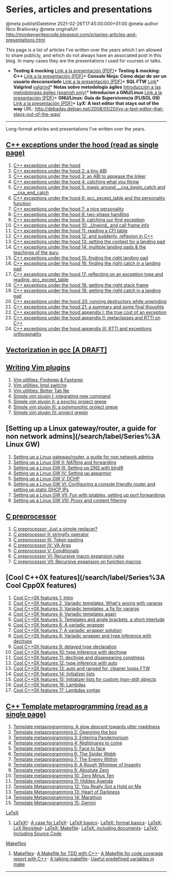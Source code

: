 # Series, articles and presentations

@meta publishDatetime 2021-02-26T17:45:00.000+01:00
@meta author Nico Brailovsky
@meta originalUrl http://monkeywritescode.blogspot.com/p/series-articles-and-presentations.html

This page is a list of articles I’ve written over the years which I am allowed to share publicly, and which do not always have an associated post in this blog. In many cases they are the presentations I used for courses or talks.

* **Testing & mocking**
[Link a la presentación (PDF)](https://raw.githubusercontent.com/nicolasbrailo/powerpoint_monkey/master/testing/testing_mocking.pdf)* **Testing & mocking: C++**
[Link a la presentación (PDF)](https://raw.githubusercontent.com/nicolasbrailo/powerpoint_monkey/master/cpp_testing/cpp_testing_mocking.pdf)* **Console Ninja: Cómo dejar de ser un usuario desconsolado**
[Link a la presentación (PDF)](https://raw.githubusercontent.com/nicolasbrailo/powerpoint_monkey/master/bash_console_ninja/console_ninja.pdf)* **SQL FTW**
[Link](https://raw.githubusercontent.com/nicolasbrailo/powerpoint_monkey/master/sql_intro/sql_ftw.pdf)* **Valgrind**
[valgrind](https://raw.githubusercontent.com/nicolasbrailo/powerpoint_monkey/master/valgrind/valgrind.pdf)* **Notas sobre metodologís ágiles**
[Introducción a las metodologías ágiles (spanish only)](https://raw.githubusercontent.com/nicolasbrailo/powerpoint_monkey/master/agile_methodologies_intro/metodologias_agiles.pdf)* **Introducion a GNU/Linux**
[Link a la presentación (PDF)](https://raw.githubusercontent.com/nicolasbrailo/powerpoint_monkey/master/no_source/linux_survival_guide.pdf)* **GNU/Linux: Guía de Supervivencia (FLISOL 09)**
[Link a la presentación (PDF)](https://raw.githubusercontent.com/nicolasbrailo/powerpoint_monkey/master/no_source/linux_survival_guide.pdf)* **LyX: A text editor that stays out of the way**
URL: <http://debaday.debian.net/2008/01/20/lyx-a-text-editor-that-stays-out-of-the-way/>

---

Long-format articles and presentations I've written over the years.

[C++ exceptions under the hood (read as single page)](/blog_md/youfoundadeadlink.md)
--------------------------------------------------------------------------------------

1. [C++ exceptions under the hood](/blog_md/2013/0226_Cexceptionsunderthehood4catchingwhatyouthrow.md)
2. [C++ exceptions under the hood 2: a tiny ABI](/blog_md/2013/0212_CexceptionsunderthehoodIIatinyABI.md)
3. [C++ exceptions under the hood 3: an ABI to appease the linker](/blog_md/2013/0219_Cexceptionsunderthehood3anABItoappeasethelinker.md)
4. [C++ exceptions under the hood 4: catching what you throw](/blog_md/2013/0226_Cexceptionsunderthehood4catchingwhatyouthrow.md)
5. [C++ exceptions under the hood 5: magic around \_\_cxa\_begin\_catch and \_\_cxa\_end\_catch](/blog_md/2013/0305_Cexceptionsunderthehood5magicaround__cxa_begin_catchand__cxa_end_catch.md)
6. [C++ exceptions under the hood 6: gcc\_except\_table and the personality function](/blog_md/2013/0319_Cexceptionsunderthehood7anicepersonality.md)
7. [C++ exceptions under the hood 7: a nice personality](/blog_md/2013/0319_Cexceptionsunderthehood7anicepersonality.md)
8. [C++ exceptions under the hood 8: two-phase handling](/blog_md/2013/0326_Cexceptionsunderthehood8twophasehandling.md)
9. [C++ exceptions under the hood 9: catching our first exception](/blog_md/2013/0402_Cexceptionsunderthehood9catchingourfirstexception.md)
10. [C++ exceptions under the hood 10: \_Unwind\_ and call frame info](/blog_md/2013/0409_Cexceptionsunderthehood10_Unwind_andcallframeinfo.md)
11. [C++ exceptions under the hood 11: reading a CFI table](/blog_md/2013/0411_Cexceptionsunderthehood11readingaCFItable.md)
12. [C++ exceptions under the hood 12: and suddenly, reflexion in C++](/blog_md/2013/0416_Cexceptionsunderthehood12andsuddenlyreflexioninC.md)
13. [C++ exceptions under the hood 13: setting the context for a landing pad](/blog_md/2013/0425_Cexceptionsunderthehood13settingthecontextforalandingpad.md)
14. [C++ exceptions under the hood 14: multiple landing pads & the teachings of the guru](/blog_md/2013/0423_Cexceptionsunderthehood14multiplelandingpadsamptheteachingsoftheguru.md)
15. [C++ exceptions under the hood 15: finding the right landing pad](/blog_md/2013/0502_Cexceptionsunderthehood15findingtherightlandingpad.md)
16. [C++ exceptions under the hood 16: finding the right catch in a landing pad](/blog_md/2013/0502_Cexceptionsunderthehood15findingtherightlandingpad.md)
17. [C++ exceptions under the hood 17: reflecting on an exception type and reading .gcc\_except\_table](/blog_md/2013/0514_Cexceptionsunderthehood17reflectingonanexceptiontypeandreading.gcc_except_table.md)
18. [C++ exceptions under the hood 18: getting the right stack frame](/blog_md/2013/0516_Cexceptionsunderthehood18gettingtherightstackframe.md)
19. [C++ exceptions under the hood 19: getting the right catch in a landing pad](/blog_md/2013/0516_Cexceptionsunderthehood18gettingtherightstackframe.md)
20. [C++ exceptions under the hood 20: running destructors while unwinding](/blog_md/2013/0528_Cexceptionsunderthehood20runningdestructorswhileunwinding.md)
21. [C++ exceptions under the hood 21: a summary and some final thoughts](/blog_md/2013/0604_Cexceptionsunderthehood21asummaryandsomefinalthoughts.md)
22. [C++ exceptions under the hood appendix I: the true cost of an exception](/blog_md/2013/0611_CexceptionsunderthehoodappendixIthetruecostofanexception.md)
23. [C++ exceptions under the hood appendix II: metaclasses and RTTI on C++](/blog_md/2013/0613_CexceptionsunderthehoodappendixIImetaclassesandRTTIonC.md)
24. [C++ exceptions under the hood appendix III: RTTI and exceptions orthogonality](/blog_md/2013/0725_CexceptionsunderthehoodappendixIIIRTTIandexceptionsorthogonality.md)

[Vectorization in gcc [A DRAFT]](/blog_md/youfoundadeadlink.md)
--------------------------------------------------------------

[Writing Vim plugins](/blog_md/youfoundadeadlink.md)
--------------------------------------------------

1. [Vim utilities: Findgrep & Fastgrep](/blog_md/2016/0706_VimutilitiesFindgrepFastgrep.md)
2. [Vim utilities: Impl switche](/blog_md/2016/0704_VimutilitiesImplswitcher.md)
3. [Vim utilities: Better Tab Ne](/blog_md/2016/0701_VimutilitiesBetterTabNew.md)
4. [Simple vim plugin I: integrating new command](/blog_md/2016/1124_SimplevimpluginIintegratingnewcommands.md)
5. [Simple vim plugin II: a psychic project grepe](/blog_md/2016/1129_SimplevimpluginIIapsychicprojectgreper.md)
6. [Simple vim plugin III: a polymorphic project grepe](/blog_md/2016/1130_SimplevimpluginIIIapolymorphicprojectgreper.md)
7. [Simple vim plugin IV: project grepin](/blog_md/2016/1201_SimplevimpluginIVprojectgreping.md)

[Setting up a Linux gateway/router, a guide for non network admins](/search/label/Series%3A Linux GW)
-----------------------------------------------------------------------------------------------------

1. [Setting up a Linux gateway/router, a guide for non network admins](/blog_md/2013/0926_SettingupaLinuxgatewayrouteraguidefornonnetworkadmins.md)
2. [Setting up a Linux GW II: NATting and forwarding](/blog_md/2013/1003_SettingupaLinuxGWIINATtingandforwarding.md)
3. [Setting up a Linux GW III: Setting up DNS with bind9](/blog_md/2013/1010_SettingupaLinuxGWIIISettingupDNSwithbind9.md)
4. [Setting up a Linux GW IV: Setting up apparmor](/blog_md/2013/1017_SettingupaLinuxGWIVSettingupapparmor.md)
5. [Setting up a Linux GW V: DCHP](/blog_md/2013/1024_SettingupaLinuxGWVDCHP.md)
6. [Setting up a Linux GW VI: Configuring a console friendly router and setting up static DHCP IPs](/blog_md/2013/1031_SettingupaLinuxGWVIConfiguringaconsolefriendlyrouterandsettingupstaticDHCPIPs.md)
7. [Setting up a Linux GW VII: Fun with iptables, setting up port forwardings](/blog_md/2013/1107_SettingupaLinuxGWVIIFunwithiptablessettingupportforwardings.md)
8. [Setting up a Linux GW VIII: Proxy and content filtering](/blog_md/2013/1114_SettingupaLinuxGWVIIIProxyandcontentfiltering.md)

[C preprocessor](/blog_md/youfoundadeadlink.md)
------------------------------------------------------

1. [C preprocessor: Just a simple replacer?](/blog_md/2013/0820_CpreprocessorJustasimplereplacer.md)
2. [C preprocessor II: stringify operator](/blog_md/2013/0827_CpreprocessorIIstringifyoperator.md)
3. [C preprocessor III: Token pasting](/blog_md/2013/0902_CpreprocessorIIITokenpasting.md)
4. [C preprocessor IV: VA Args](/blog_md/2013/0910_CpreprocessorIVVAArgs.md)
5. [C preprocessor V: Conditionals](/blog_md/2013/0917_CpreprocessorVConditionals.md)
6. [C preprocessor VI: Recursive macro expansion rules](/blog_md/2013/0924_CpreprocessorVIRecursivemacroexpansionrules.md)
7. [C preprocessor VII: Recursive expansion on function macros](/blog_md/2013/1001_CpreprocessorVIIRecursiveexpansiononfunctionmacros.md)

[Cool C++0X features](/search/label/Series%3A Cool Cpp0X features)
------------------------------------------------------------------

1. [Cool C++0X features 1: Intro](/blog_md/2011/0418_CoolC0XfeaturesIIntro.md)
2. [Cool C++0X features 2, Variadic templates: What's wrong with varargs](/blog_md/2011/0419_CoolC0XfeaturesIIVariadictemplatesWhat39swrongwithvarargs.md)
3. [Cool C++0X features 3: Variadic templates, a fix for varargs](/blog_md/2011/0426_CoolC0XfeaturesIIIVariadictemplatesafixforvarargs.md)
4. [Cool C++0X features 4: Variadic templates again](/blog_md/2011/0503_CoolC0XfeaturesIVVariadictemplatesagain.md)
5. [Cool C++0X features 5: Templates and angle brackets, a short interlude](/blog_md/2011/0510_CoolC0XfeaturesVTemplatesandanglebracketsashortinterlude.md)
6. [Cool C++0X features 6: A variadic wrapper](/blog_md/2011/0531_CoolC0XfeaturesVIIIVariadicwrapperandtypeinferencewithdecltype.md)
7. [Cool C++0X features 7: A variadic wrapper solution](/blog_md/2011/0531_CoolC0XfeaturesVIIIVariadicwrapperandtypeinferencewithdecltype.md)
8. [Cool C++0X features 8: Variadic wrapper and type inference with decltype](/blog_md/2011/0531_CoolC0XfeaturesVIIIVariadicwrapperandtypeinferencewithdecltype.md)
9. [Cool C++0X features 9: delayed type declaration](/blog_md/2011/0607_CoolC0XfeaturesIXdelayedtypedeclaration.md)
10. [Cool C++0X features 10: type inference with decltype](/blog_md/2011/0610_CoolC0XfeaturesXtypeinferencewithdecltype.md)
11. [Cool C++0X features 11: decltype and disappearing constness](/blog_md/2011/0927_CoolC0XfeaturesXIdecltypeanddisappearingconstness.md)
12. [Cool C++0X features 12: type inference with auto](/blog_md/2011/1004_CoolC0XfeaturesXIItypeinferencewithauto.md)
13. [Cool C++0X features 13: auto and ranged for, cleaner loops FTW](/blog_md/2012/1129_CoolC0XfeaturesXIIIautoandrangedforcleanerloopsFTW.md)
14. [Cool C++0X features 14: Initializer lists](/blog_md/2011/1011_CoolC0XfeaturesXIVInitializerlists.md)
15. [Cool C++0X features 15: Initializer lists for custom (non-std) objects](/blog_md/2011/1018_CoolC0XfeaturesXVInitializerlistsforcustomnonstdobjects.md)
16. [Cool C++0X features 16: Lambdas](/blog_md/2013/0108_CoolC0XfeaturesXVILambdas.md)
17. [Cool C++0X features 17: Lambdas syntax](/blog_md/2013/0110_CoolC0XfeaturesXVIILambdassyntax.md)

[C++ Template metaprogramming (read as a single page)](/blog_md/youfoundadeadlink.md)
------------------------------------------------------------------------------------------

1. [Template metaprogramming: A slow descent towards utter maddness](/blog_md/2010/0415_TemplatemetaprogrammingAslowdescenttowardsuttermaddness.md)
2. [Template metaprogramming 2: Openning the box](/blog_md/2010/0422_TemplatemetaprogrammingIIOpenningthebox.md)
3. [Template metaprogramming 3: Entering Pandemonium](/blog_md/2010/0429_TemplatemetaprogrammingIIIEnteringPandemonium.md)
4. [Template metaprogramming 4: Nightmares to come](/blog_md/2010/0506_TemplatemetaprogrammingIVNightmarestocome.md)
5. [Template metaprogramming 5: Face to face](/blog_md/2010/0512_TemplatemetaprogrammingVFacetoface.md)
6. [Template metaprogramming 6: The Spider Webb](/blog_md/2010/0520_TemplatemetaprogrammingVITheSpiderWebb.md)
7. [Template metaprogramming 7: The Enemy Within](/blog_md/2010/0527_TemplatemetaprogrammingVIITheEnemyWithin.md)
8. [Template metaprogramming 8: A Rough Whimper of Insanity](/blog_md/2010/0603_TemplatemetaprogrammingVIIIARoughWhimperofInsanity.md)
9. [Template metaprogramming 9: Absolute Zero](/blog_md/2010/0610_TemplatemetaprogrammingIXAbsoluteZero.md)
10. [Template metaprogramming 10: Zero Minus Ten](/blog_md/2010/0617_TemplatemetaprogrammingXZeroMinusTen.md)
11. [Template metaprogramming 11: Hidden Agenda](/blog_md/2010/0720_TemplatemetaprogrammingXIHiddenAgenda.md)
12. [Template Metaprogramming 12: You Really Got a Hold on Me](/blog_md/2010/0824_TemplateMetaprogrammingXIIYouReallyGotaHoldonMe.md)
13. [Template Metaprogramming 13: Heart of Darkness](/blog_md/2010/0831_TemplateMetaprogrammingXIIIHeartofDarkness.md)
14. [Template Metaprogramming 14: Marathon](/blog_md/2010/0914_TemplateMetaprogrammingXIVMarathon.md)
15. [Template Metaprogramming 15: Gemini](/blog_md/2010/0923_TemplateMetaprogrammingXVGemini.md)

[LaTeX](/search/label/LaTeX)
1. [LaTeX!](/blog_md/2009/0512_LaTeX.md)- [A case for LaTeX](/blog_md/2009/0521_AcaseforLaTeX.md)- [LaTeX basics](/blog_md/2009/0528_LaTeXbasics.md)- [LaTeX: format basics](/blog_md/2009/0622_LaTeXformatbasics.md)- [LaTeX: LyX Revisited](/blog_md/2009/0629_LaTeXLyXRevisited.md)- [LaTeX: Makefile](/blog_md/2009/0702_LaTeXMakefile.md)- [LaTeX: including documents](/blog_md/2009/0707_LaTeXincludingdocuments.md)- [LaTeX: Including Source Code](/blog_md/2009/0709_LaTeXIncludingSourceCode.md)

[Makefiles](/search/label/Makefiles)
1. [Makefiles](/blog_md/2011/0818_Makefiles.md)- [A Makefile for TDD with C++](/blog_md/2011/0822_AMakefileforTDDwithC.md)- [A Makefile for code coverage report with C++](/blog_md/2011/0830_AMakefileforcodecoveragereportwithC.md)- [A talking makefile](/blog_md/2011/0906_Atalkingmakefile.md)- [Useful predefined variables in make](/blog_md/2015/0623_Usefulpredefinedvariablesinmake.md)
-------------------------------------------------------------------------------------------------------------------------------------------------------------------------------------------------------------------------------------------------------------------------------------------------------------------------------------------------------------------------------------------------------------------------------------------------------------------------------------------------------------------------------------------------------------------------------------------------------------------------------------------------------------------------------------------------------------------------------------------------------------------------------------------------------------------------------------------------------------------------------------------------------------------------------------------------------------------------------------------------------------------------------------------------------------------------------------------

